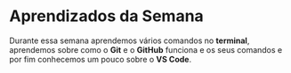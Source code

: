 # Aprendizados da Semana

Durante essa semana aprendemos vários comandos no **terminal**, aprendemos sobre como o **Git** e o **GitHub** funciona e os seus comandos e por fim conhecemos um pouco sobre o **VS Code**.
